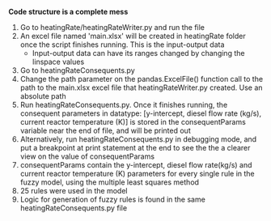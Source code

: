 **Code structure is a complete mess**

1. Go to heatingRate/heatingRateWriter.py and run the file
2. An excel file named 'main.xlsx' will be created in heatingRate folder once the script finishes running. This is the input-output data
    - Input-output data can have its ranges changed by changing the linspace values
3. Go to heatingRateConsequents.py
4. Change the path parameter on the pandas.ExcelFile() function call to the path to the main.xlsx excel file that heatingRateWriter.py created. Use an absolute path
5. Run heatingRateConsequents.py. Once it finishes running, the consequent parameters in datatype: [y-intercept, diesel flow rate (kg/s), current reactor temperature (K)] is stored in the consequentParams variable near the end of file, and will be printed out
6. Alternatively, run heatingRateConsequents.py in debugging mode, and put a breakpoint at print statement at the end to see the the a clearer view on the value of consequentParams
7. consequentParams contain the y-intercept, diesel flow rate(kg/s) and current reactor temperature (K) parameters for every single rule in the fuzzy model, using the multiple least squares method
8. 25 rules were used in the model
9. Logic for generation of fuzzy rules is found in the same heatingRateConsequents.py file
